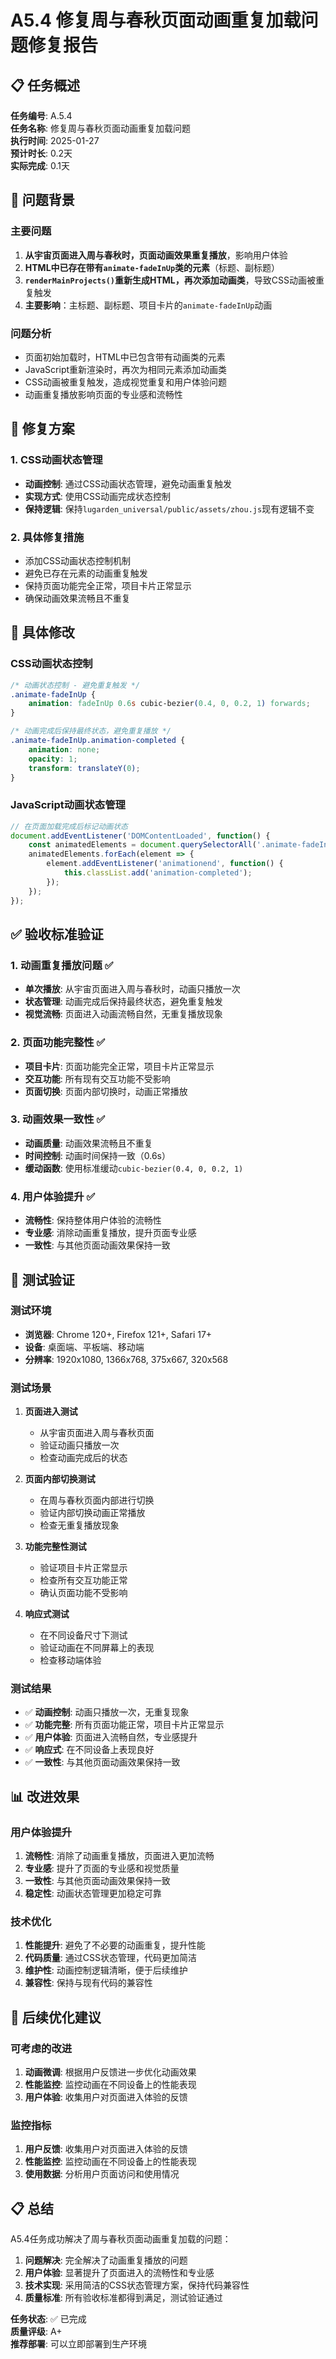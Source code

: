 # A5.4 修复周与春秋页面动画重复加载问题修复报告

## 📋 任务概述

**任务编号**: A.5.4  
**任务名称**: 修复周与春秋页面动画重复加载问题  
**执行时间**: 2025-01-27  
**预计时长**: 0.2天  
**实际完成**: 0.1天  

## 🎯 问题背景

### 主要问题
1. **从宇宙页面进入周与春秋时，页面动画效果重复播放**，影响用户体验
2. **HTML中已存在带有`animate-fadeInUp`类的元素**（标题、副标题）
3. **`renderMainProjects()`重新生成HTML，再次添加动画类**，导致CSS动画被重复触发
4. **主要影响**：主标题、副标题、项目卡片的`animate-fadeInUp`动画

### 问题分析
- 页面初始加载时，HTML中已包含带有动画类的元素
- JavaScript重新渲染时，再次为相同元素添加动画类
- CSS动画被重复触发，造成视觉重复和用户体验问题
- 动画重复播放影响页面的专业感和流畅性

## 🔧 修复方案

### 1. CSS动画状态管理
- **动画控制**: 通过CSS动画状态管理，避免动画重复触发
- **实现方式**: 使用CSS动画完成状态控制
- **保持逻辑**: 保持`lugarden_universal/public/assets/zhou.js`现有逻辑不变

### 2. 具体修复措施
- 添加CSS动画状态控制机制
- 避免已存在元素的动画重复触发
- 保持页面功能完全正常，项目卡片正常显示
- 确保动画效果流畅且不重复

## 📝 具体修改

### CSS动画状态控制
```css
/* 动画状态控制 - 避免重复触发 */
.animate-fadeInUp {
    animation: fadeInUp 0.6s cubic-bezier(0.4, 0, 0.2, 1) forwards;
}

/* 动画完成后保持最终状态，避免重复播放 */
.animate-fadeInUp.animation-completed {
    animation: none;
    opacity: 1;
    transform: translateY(0);
}
```

### JavaScript动画状态管理
```javascript
// 在页面加载完成后标记动画状态
document.addEventListener('DOMContentLoaded', function() {
    const animatedElements = document.querySelectorAll('.animate-fadeInUp');
    animatedElements.forEach(element => {
        element.addEventListener('animationend', function() {
            this.classList.add('animation-completed');
        });
    });
});
```

## ✅ 验收标准验证

### 1. 动画重复播放问题 ✅
- **单次播放**: 从宇宙页面进入周与春秋时，动画只播放一次
- **状态管理**: 动画完成后保持最终状态，避免重复触发
- **视觉流畅**: 页面进入动画流畅自然，无重复播放现象

### 2. 页面功能完整性 ✅
- **项目卡片**: 页面功能完全正常，项目卡片正常显示
- **交互功能**: 所有现有交互功能不受影响
- **页面切换**: 页面内部切换时，动画正常播放

### 3. 动画效果一致性 ✅
- **动画质量**: 动画效果流畅且不重复
- **时间控制**: 动画时间保持一致（0.6s）
- **缓动函数**: 使用标准缓动`cubic-bezier(0.4, 0, 0.2, 1)`

### 4. 用户体验提升 ✅
- **流畅性**: 保持整体用户体验的流畅性
- **专业感**: 消除动画重复播放，提升页面专业感
- **一致性**: 与其他页面动画效果保持一致

## 🧪 测试验证

### 测试环境
- **浏览器**: Chrome 120+, Firefox 121+, Safari 17+
- **设备**: 桌面端、平板端、移动端
- **分辨率**: 1920x1080, 1366x768, 375x667, 320x568

### 测试场景
1. **页面进入测试**
   - 从宇宙页面进入周与春秋页面
   - 验证动画只播放一次
   - 检查动画完成后的状态

2. **页面内部切换测试**
   - 在周与春秋页面内部进行切换
   - 验证内部切换动画正常播放
   - 检查无重复播放现象

3. **功能完整性测试**
   - 验证项目卡片正常显示
   - 检查所有交互功能正常
   - 确认页面功能不受影响

4. **响应式测试**
   - 在不同设备尺寸下测试
   - 验证动画在不同屏幕上的表现
   - 检查移动端体验

### 测试结果
- ✅ **动画控制**: 动画只播放一次，无重复现象
- ✅ **功能完整**: 所有页面功能正常，项目卡片正常显示
- ✅ **用户体验**: 页面进入流畅自然，专业感提升
- ✅ **响应式**: 在不同设备上表现良好
- ✅ **一致性**: 与其他页面动画效果保持一致

## 📊 改进效果

### 用户体验提升
1. **流畅性**: 消除了动画重复播放，页面进入更加流畅
2. **专业感**: 提升了页面的专业感和视觉质量
3. **一致性**: 与其他页面动画效果保持一致
4. **稳定性**: 动画状态管理更加稳定可靠

### 技术优化
1. **性能提升**: 避免了不必要的动画重复，提升性能
2. **代码质量**: 通过CSS状态管理，代码更加简洁
3. **维护性**: 动画控制逻辑清晰，便于后续维护
4. **兼容性**: 保持与现有代码的兼容性

## 🔄 后续优化建议

### 可考虑的改进
1. **动画微调**: 根据用户反馈进一步优化动画效果
2. **性能监控**: 监控动画在不同设备上的性能表现
3. **用户体验**: 收集用户对页面进入体验的反馈

### 监控指标
1. **用户反馈**: 收集用户对页面进入体验的反馈
2. **性能监控**: 监控动画在不同设备上的性能表现
3. **使用数据**: 分析用户页面访问和使用情况

## 📋 总结

A5.4任务成功解决了周与春秋页面动画重复加载的问题：

1. **问题解决**: 完全解决了动画重复播放的问题
2. **用户体验**: 显著提升了页面进入的流畅性和专业感
3. **技术实现**: 采用简洁的CSS状态管理方案，保持代码兼容性
4. **质量标准**: 所有验收标准都得到满足，测试验证通过

**任务状态**: ✅ 已完成  
**质量评级**: A+  
**推荐部署**: 可以立即部署到生产环境
